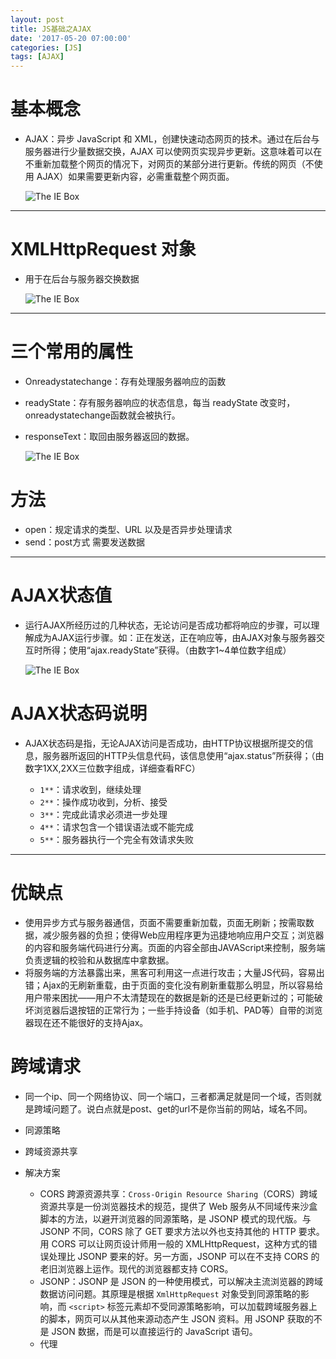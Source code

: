 ```yaml
---
layout: post
title: JS基础之AJAX
date: '2017-05-20 07:00:00'
categories: [JS]
tags: [AJAX]
---
```


# 基本概念
  * AJAX：异步 JavaScript 和 XML，创建快速动态网页的技术。通过在后台与服务器进行少量数据交换，AJAX 可以使网页实现异步更新。这意味着可以在不重新加载整个网页的情况下，对网页的某部分进行更新。传统的网页（不使用 AJAX）如果需要更新内容，必需重载整个网页面。
  
    ![The IE Box]({{site.baseurl}}/assets/images/2017/ja1.jpg)

---
# XMLHttpRequest 对象
 * 用于在后台与服务器交换数据

    ![The IE Box]({{site.baseurl}}/assets/images/2017/ja3.jpg)

---
# 三个常用的属性
  * Onreadystatechange：存有处理服务器响应的函数
  * readyState：存有服务器响应的状态信息，每当 readyState 改变时，onreadystatechange函数就会被执行。
  * responseText：取回由服务器返回的数据。
    
    ![The IE Box]({{site.baseurl}}/assets/images/2017/ja4.jpg)

# 方法
  * open：规定请求的类型、URL 以及是否异步处理请求
  * send：post方式 需要发送数据

---
# AJAX状态值
  * 运行AJAX所经历过的几种状态，无论访问是否成功都将响应的步骤，可以理解成为AJAX运行步骤。如：正在发送，正在响应等，由AJAX对象与服务器交互时所得；使用“ajax.readyState”获得。（由数字1~4单位数字组成）
    
    ![The IE Box]({{site.baseurl}}/assets/images/2017/ja5.jpg)

# AJAX状态码说明
  * AJAX状态码是指，无论AJAX访问是否成功，由HTTP协议根据所提交的信息，服务器所返回的HTTP头信息代码，该信息使用“ajax.status”所获得；（由数字1XX,2XX三位数字组成，详细查看RFC）

    * `1**`：请求收到，继续处理
    * `2**`：操作成功收到，分析、接受
    * `3**`：完成此请求必须进一步处理
    * `4**`：请求包含一个错误语法或不能完成
    * `5**`：服务器执行一个完全有效请求失败

---
# 优缺点
  * 使用异步方式与服务器通信，页面不需要重新加载，页面无刷新；按需取数据，减少服务器的负担；使得Web应用程序更为迅捷地响应用户交互；浏览器的内容和服务端代码进行分离。页面的内容全部由JAVAScript来控制，服务端负责逻辑的校验和从数据库中拿数据。
  * 将服务端的方法暴露出来，黑客可利用这一点进行攻击；大量JS代码，容易出错；Ajax的无刷新重载，由于页面的变化没有刷新重载那么明显，所以容易给用户带来困扰——用户不太清楚现在的数据是新的还是已经更新过的；可能破坏浏览器后退按钮的正常行为；一些手持设备（如手机、PAD等）自带的浏览器现在还不能很好的支持Ajax。

# 跨域请求
  * 同一个ip、同一个网络协议、同一个端口，三者都满足就是同一个域，否则就是跨域问题了。说白点就是post、get的url不是你当前的网站，域名不同。

  * 同源策略
  * 跨域资源共享
  * 解决方案
    * CORS 跨源资源共享：`Cross-Origin Resource Sharing`（CORS）跨域资源共享是一份浏览器技术的规范，提供了 Web 服务从不同域传来沙盒脚本的方法，以避开浏览器的同源策略，是 JSONP 模式的现代版。与 JSONP 不同，CORS 除了 GET 要求方法以外也支持其他的 HTTP 要求。用 CORS 可以让网页设计师用一般的 XMLHttpRequest，这种方式的错误处理比 JSONP 要来的好。另一方面，JSONP 可以在不支持 CORS 的老旧浏览器上运作。现代的浏览器都支持 CORS。
    * JSONP：JSONP 是 JSON 的一种使用模式，可以解决主流浏览器的跨域数据访问问题。其原理是根据 `XmlHttpRequest` 对象受到同源策略的影响，而 `<script>` 标签元素却不受同源策略影响，可以加载跨域服务器上的脚本，网页可以从其他来源动态产生 JSON 资料。用 JSONP 获取的不是 JSON 数据，而是可以直接运行的 JavaScript 语句。
    * 代理


